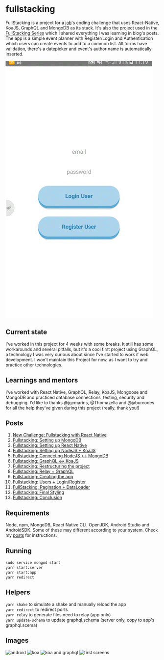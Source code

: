 # fullstacking

FullStacking is a project for a [job](https://github.com/FotonTech/join)'s coding challenge that uses React-Native, KoaJS, GraphQL and MongoDB as its stack. It's also the project used in the [FullStacking Series](https://dev.to/heymarkkop/new-challenge-fullstacking-with-react-native-3l55) which I shared everything I was learning in blog's posts.
The app is a simple event planner with Register/Login and Authentication which users can create events to add to a common list. All forms have validation, there's a datepicker and event's author name is automatically inserted.

![demo](final.gif)

## Current state

I've worked in this project for 4 weeks with some breaks.
It still has some workarounds and several pitfalls, but it's a cool first project using GraphQL, a technology I was very curious about since I've started to work if web development.
I won't maintain this Project for now, as I want to try and practice other technologies.

## Learnings and mentors

I've worked with React Native, GraphQL, Relay, KoaJS, Mongoose and MongoDB and practiced database connections, testing, security and debugging.
I'd like to thanks @jgcmarins, @Thomazella and @jaburcodes for all the help they've given during this project (really, thank you!)

## Posts

1. [New Challenge: Fullstacking with React Native](https://dev.to/heymarkkop/new-challenge-fullstacking-with-react-native-3l55)
2. [Fullstacking: Setting up MongoDB](https://dev.to/heymarkkop/fullstacking-setting-up-mongodb-3oed)
3. [Fullstacking: Setting up React Native](https://dev.to/heymarkkop/fullstacking-setting-up-react-native-1g21)
4. [Fullstacking: Setting up NodeJS + KoaJS](https://dev.to/heymarkkop/fullstacking-setting-up-nodejs-koajs-2jhb)
5. [Fullstacking: Connecting NodeJS ↔ MongoDB](https://dev.to/heymarkkop/fullstacking-connecting-nodejs-mongodb-32l4)
6. [Fullstacking: GraphQL ↔ KoaJS](https://dev.to/heymarkkop/fullstacking-graphql-koajs-273l)
7. [Fullstacking: Restructuring the project](https://dev.to/heymarkkop/fullstacking-restructuring-the-project-3nlm)
8. [Fullstacking: Relay + GraphQL](https://dev.to/heymarkkop/fullstacking-relay-graphql-175j)
9. [Fullstacking: Creating the app](https://dev.to/heymarkkop/fullstacking-creating-the-app-431o)
10. [Fullstacking: Users + Login/Register](https://dev.to/heymarkkop/fullstacking-users-login-register-2l6b)
11. [FullStacking: Pagination + DataLoader](https://dev.to/heymarkkop/fullstacking-pagination-dataloader-mc2)
12. [Fullstacking: Final Styling](#)
13. [Fullstacking: Conclusion](#)

## Requirements

Node, npm, MongoDB, React Native CLI, OpenJDK, Android Studio and AndroidSDK.
Some of these may different according to your system. Check my [posts](https://dev.to/heymarkkop/fullstacking-setting-up-react-native-1g21) for instructions.

## Running

```
sudo service mongod start
yarn start:server
yarn start:app
yarn redirect
```

## Helpers

`yarn shake` to simulate a shake and manually reload the app\
`yarn redirect` to redirect ports\
`yarn relay` to generate files need to relay (app only)\
`yarn update-schema` to update graphql.schema (server only, copy to app's graphql.scema)

## Images

![android](https://res.cloudinary.com/practicaldev/image/fetch/s--IZ-oWMF5--/c_limit%2Cf_auto%2Cfl_progressive%2Cq_auto%2Cw_880/https://i.imgur.com/YO0ZvwQ.png)
![koa](https://thepracticaldev.s3.amazonaws.com/i/ixs36z4h71qita3ku5gd.png)
![koa and graphql](https://thepracticaldev.s3.amazonaws.com/i/m5rsx6sxatyajjlv2pzf.png)
![first screens](https://thepracticaldev.s3.amazonaws.com/i/npil7hmt3550v31qsc2m.png)
